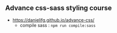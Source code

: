 ## Advance css-sass styling course


* https://danielifg.github.io/advance-css/
  *  compile sass : `npm run compile:sass`
